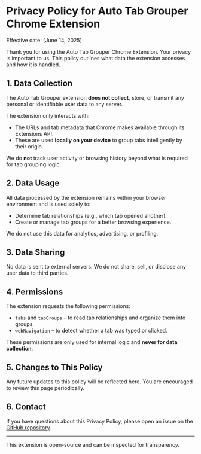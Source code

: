 # Privacy Policy for Auto Tab Grouper Chrome Extension

Effective date: [June 14, 2025]

Thank you for using the Auto Tab Grouper Chrome Extension. Your privacy is important to us. This policy outlines what data the extension accesses and how it is handled.

## 1. Data Collection

The Auto Tab Grouper extension **does not collect**, store, or transmit any personal or identifiable user data to any server.

The extension only interacts with:

- The URLs and tab metadata that Chrome makes available through its Extensions API.
- These are used **locally on your device** to group tabs intelligently by their origin.

We do **not** track user activity or browsing history beyond what is required for tab grouping logic.

## 2. Data Usage

All data processed by the extension remains within your browser environment and is used solely to:

- Determine tab relationships (e.g., which tab opened another).
- Create or manage tab groups for a better browsing experience.

We do not use this data for analytics, advertising, or profiling.

## 3. Data Sharing

No data is sent to external servers. We do not share, sell, or disclose any user data to third parties.

## 4. Permissions

The extension requests the following permissions:

- `tabs` and `tabGroups` – to read tab relationships and organize them into groups.
- `webNavigation` – to detect whether a tab was typed or clicked.

These permissions are only used for internal logic and **never for data collection**.

## 5. Changes to This Policy

Any future updates to this policy will be reflected here. You are encouraged to review this page periodically.

## 6. Contact

If you have questions about this Privacy Policy, please open an issue on the [GitHub repository](https://github.com/Yu-Zhou/auto-tab-grouper/issues).

---

This extension is open-source and can be inspected for transparency.